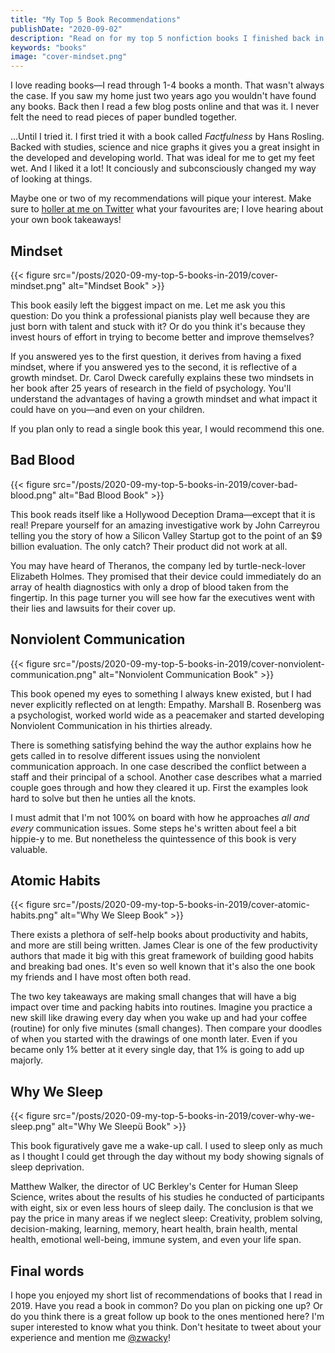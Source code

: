```yaml
---
title: "My Top 5 Book Recommendations"
publishDate: "2020-09-02"
description: "Read on for my top 5 nonfiction books I finished back in 2019."
keywords: "books"
image: "cover-mindset.png"
---
```


I love reading books—I read through 1-4 books a month. That wasn't always the case. If you saw my home just two years ago you wouldn't have found any books. Back then I read a few blog posts online and that was it. I never felt the need to read pieces of paper bundled together.

...Until I tried it. I first tried it with a book called _Factfulness_ by Hans Rosling. Backed with studies, science and nice graphs it gives you a great insight in the developed and developing world. That was ideal for me to get my feet wet. And I liked it a lot! It conciously and subconsciously changed my way of looking at things.

Maybe one or two of my recommendations will pique your interest. Make sure to [holler at me on Twitter](https://twitter.com/zwacky) what your favourites are; I love hearing about your own book takeaways!

## Mindset

{{< figure src="/posts/2020-09-my-top-5-books-in-2019/cover-mindset.png" alt="Mindset Book" >}}

This book easily left the biggest impact on me. Let me ask you this question: Do you think a professional pianists play well because they are just born with talent and stuck with it? Or do you think it's because they invest hours of effort in trying to become better and improve themselves?

If you answered yes to the first question, it derives from having a fixed mindset, where if you answered yes to the second, it is reflective of a growth mindset. Dr. Carol Dweck carefully explains these two mindsets in her book after 25 years of research in the field of psychology. You'll understand the advantages of having a growth mindset and what impact it could have on you—and even on your children.

If you plan only to read a single book this year, I would recommend this one.

## Bad Blood

{{< figure src="/posts/2020-09-my-top-5-books-in-2019/cover-bad-blood.png" alt="Bad Blood Book" >}}

This book reads itself like a Hollywood Deception Drama—except that it is real! Prepare yourself for an amazing investigative work by John Carreyrou telling you the story of how a Silicon Valley Startup got to the point of an $9 billion evaluation. The only catch? Their product did not work at all.

You may have heard of Theranos, the company led by turtle-neck-lover Elizabeth Holmes. They promised that their device could immediately do an array of health diagnostics with only a drop of blood taken from the fingertip. In this page turner you will see how far the executives went with their lies and lawsuits for their cover up.

## Nonviolent Communication

{{< figure src="/posts/2020-09-my-top-5-books-in-2019/cover-nonviolent-communication.png" alt="Nonviolent Communication Book" >}}

This book opened my eyes to something I always knew existed, but I had never explicitly reflected on at length: Empathy. Marshall B. Rosenberg was a psychologist, worked world wide as a peacemaker and started developing Nonviolent Communication in his thirties already.

There is something satisfying behind the way the author explains how he gets called in to resolve different issues using the nonviolent communication approach. In one case described the conflict between a staff and their principal of a school. Another case describes what a married couple goes through and how they cleared it up. First the examples look hard to solve but then he unties all the knots.

I must admit that I'm not 100% on board with how he approaches _all and every_ communication issues. Some steps he's written about feel a bit hippie-y to me. But nonetheless the quintessence of this book is very valuable.

## Atomic Habits

{{< figure src="/posts/2020-09-my-top-5-books-in-2019/cover-atomic-habits.png" alt="Why We Sleep Book" >}}

There exists a plethora of self-help books about productivity and habits, and more are still being written. James Clear is one of the few productivity authors that made it big with this great framework of building good habits and breaking bad ones. It's even so well known that it's also the one book my friends and I have most often both read.

The two key takeaways are making small changes that will have a big impact over time and packing habits into routines. Imagine you practice a new skill like drawing every day when you wake up and had your coffee (routine) for only five minutes (small changes). Then compare your doodles of when you started with the drawings of one month later. Even if you became only 1% better at it every single day, that 1% is going to add up majorly.

## Why We Sleep

{{< figure src="/posts/2020-09-my-top-5-books-in-2019/cover-why-we-sleep.png" alt="Why We Sleepü Book" >}}

This book figuratively gave me a wake-up call. I used to sleep only as much as I thought I could get through the day without my body showing signals of sleep deprivation.

Matthew Walker, the director of UC Berkley's Center for Human Sleep Science, writes about the results of his studies he conducted of participants with eight, six or even less hours of sleep daily. The conclusion is that we pay the price in many areas if we neglect sleep: Creativity, problem solving, decision-making, learning, memory, heart health, brain health, mental health, emotional well-being, immune system, and even your life span.

## Final words

I hope you enjoyed my short list of recommendations of books that I read in 2019. Have you read a book in common? Do you plan on picking one up? Or do you think there is a great follow up book to the ones mentioned here? I'm super interested to know what you think. Don't hesitate to tweet about your experience and mention me [@zwacky](https://twitter.com/zwacky)!
